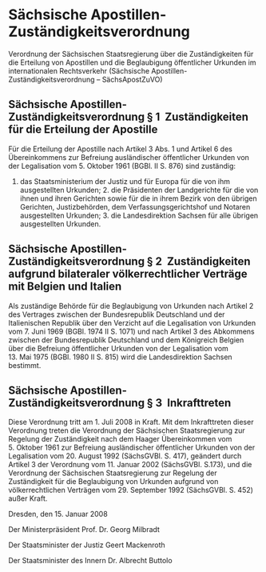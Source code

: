 # Sächsische Apostillen-Zuständigkeitsverordnung

Verordnung der Sächsischen Staatsregierung über die Zuständigkeiten für die Erteilung von Apostillen und die Beglaubigung öffentlicher Urkunden im internationalen Rechtsverkehr (Sächsische Apostillen-Zuständigkeitsverordnung – SächsApostZuVO)

## Sächsische Apostillen-Zuständigkeitsverordnung § 1  Zuständigkeiten für die Erteilung der Apostille

Für die Erteilung der Apostille nach Artikel 3 Abs. 1 und Artikel 6 des Übereinkommens zur Befreiung ausländischer öffentlicher Urkunden von der Legalisation vom 5. Oktober 1961 (BGBl. II S. 876) sind zuständig:

1. das Staatsministerium der Justiz und für Europa für die von ihm ausgestellten Urkunden; 2. die Präsidenten der Landgerichte für die von ihnen und ihren Gerichten sowie für die in ihrem Bezirk von den übrigen Gerichten, Justizbehörden, dem Verfassungsgerichtshof und Notaren ausgestellten Urkunden; 3. die Landesdirektion Sachsen für alle übrigen ausgestellten Urkunden. 
## Sächsische Apostillen-Zuständigkeitsverordnung § 2  Zuständigkeiten aufgrund bilateraler völkerrechtlicher Verträge mit Belgien und Italien

Als zuständige Behörde für die Beglaubigung von Urkunden nach Artikel 2 des Vertrages zwischen der Bundesrepublik Deutschland und der Italienischen Republik über den 
        Verzicht auf die Legalisation von Urkunden vom 7. Juni 1969 (BGBl. 1974 II S. 1071) und nach Artikel 3 des Abkommens zwischen der Bundesrepublik Deutschland und dem Königreich Belgien über die Befreiung öffentlicher Urkunden von der Legalisation vom 13. Mai 1975 (BGBl. 1980 II S. 815) wird die Landesdirektion Sachsen bestimmt.


## Sächsische Apostillen-Zuständigkeitsverordnung § 3  Inkrafttreten

Diese Verordnung tritt am 1. Juli 2008 in Kraft. Mit dem Inkrafttreten dieser Verordnung treten die 
Verordnung der Sächsischen Staatsregierung zur Regelung der Zuständigkeit nach dem Haager Übereinkommen vom 5. Oktober 1961 zur Befreiung ausländischer öffentlicher Urkunden von der Legalisation vom 20. August 1992 (SächsGVBl. S. 417), geändert durch Artikel 3 der Verordnung vom 11. Januar 2002 (SächsGVBl. S.173), und die 
        Verordnung der Sächsischen Staatsregierung zur Regelung der Zuständigkeit für die Beglaubigung von Urkunden aufgrund von völkerrechtlichen Verträgen vom 29. September 1992 (SächsGVBl. S. 452) außer Kraft.

Dresden, den 15. Januar 2008

Der Ministerpräsident 
           Prof. Dr. Georg Milbradt

Der Staatsminister der Justiz 
           Geert Mackenroth

Der Staatsminister des Innern 
           Dr. Albrecht Buttolo

